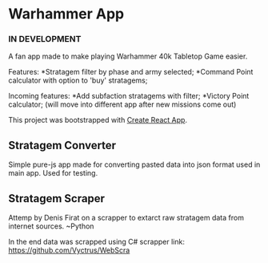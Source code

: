 # Warhammer App

### IN DEVELOPMENT

A fan app made to make playing Warhammer 40k Tabletop Game easier.

Features:
*Stratagem filter by phase and army selected;
*Command Point calculator with option to 'buy' stratagems;

Incoming features:
*Add subfaction stratagems with filter;
*Victory Point calculator; (will move into different app after new missions come out)

This project was bootstrapped with [Create React App](https://github.com/facebook/create-react-app).

## Stratagem Converter

Simple pure-js app made for converting pasted data into json format used in main app. Used for testing.

## Stratagem Scraper

Attemp by Denis Firat on a scrapper to extarct raw stratagem data from internet sources. ~Python

In the end data was scrapped using C# scrapper link: https://github.com/Vyctrus/WebScra
